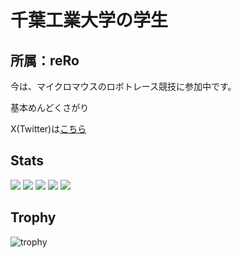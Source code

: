 # 千葉工業大学の学生
## 所属：reRo
今は、マイクロマウスのロボトレース競技に参加中です。

基本めんどくさがり

X(Twitter)は[こちら](https://x.com/tutui1084)

## Stats
![](http://github-profile-summary-cards.vercel.app/api/cards/profile-details?username=kentotutui&theme=nord_dark)
![](http://github-profile-summary-cards.vercel.app/api/cards/repos-per-language?username=kentotutui&theme=nord_dark)
![](http://github-profile-summary-cards.vercel.app/api/cards/most-commit-language?username=kentotutui&theme=nord_dark)
![](http://github-profile-summary-cards.vercel.app/api/cards/stats?username=kentotutui&theme=nord_dark)
![](http://github-profile-summary-cards.vercel.app/api/cards/productive-time?username=kentotutui&theme=nord_dark&utcOffset=9)

## Trophy
![trophy](https://github-profile-trophy.vercel.app/?username=kentotutui&theme=nord_dark)


